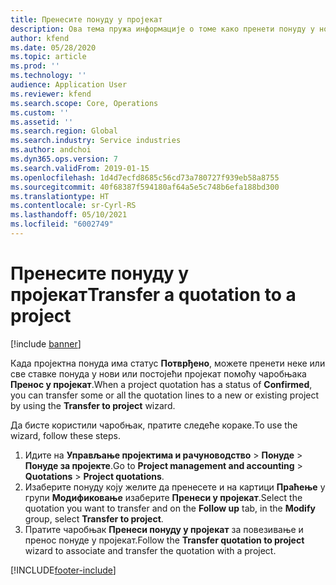 ```yaml
---
title: Пренесите понуду у пројекат
description: Ова тема пружа информације о томе како пренети понуду у нови или постојећи пројекат.
author: kfend
ms.date: 05/28/2020
ms.topic: article
ms.prod: ''
ms.technology: ''
audience: Application User
ms.reviewer: kfend
ms.search.scope: Core, Operations
ms.custom: ''
ms.assetid: ''
ms.search.region: Global
ms.search.industry: Service industries
ms.author: andchoi
ms.dyn365.ops.version: 7
ms.search.validFrom: 2019-01-15
ms.openlocfilehash: 1d4d7ecfd8685c56cd73a780727f939eb58a8755
ms.sourcegitcommit: 40f68387f594180af64a5e5c748b6efa188bd300
ms.translationtype: HT
ms.contentlocale: sr-Cyrl-RS
ms.lasthandoff: 05/10/2021
ms.locfileid: "6002749"
---
```

# <a name="transfer-a-quotation-to-a-project"></a><span data-ttu-id="11f10-103">Пренесите понуду у пројекат</span><span class="sxs-lookup"><span data-stu-id="11f10-103">Transfer a quotation to a project</span></span>

[!include [banner](../includes/banner.md)]

<span data-ttu-id="11f10-104">Када пројектна понуда има статус **Потврђено**, можете пренети неке или све ставке понуда у нови или постојећи пројекат помоћу чаробњака **Пренос у пројекат**.</span><span class="sxs-lookup"><span data-stu-id="11f10-104">When a project quotation has a status of **Confirmed**, you can transfer some or all the quotation lines to a new or existing project by using the **Transfer to project** wizard.</span></span> 

<span data-ttu-id="11f10-105">Да бисте користили чаробњак, пратите следеће кораке.</span><span class="sxs-lookup"><span data-stu-id="11f10-105">To use the wizard, follow these steps.</span></span>

1. <span data-ttu-id="11f10-106">Идите на **Управљање пројектима и рачуноводство** > **Понуде** > **Понуде за пројекте**.</span><span class="sxs-lookup"><span data-stu-id="11f10-106">Go to **Project management and accounting** > **Quotations** > **Project quotations**.</span></span>
2. <span data-ttu-id="11f10-107">Изаберите понуду коју желите да пренесете и на картици **Праћење** у групи **Модификовање** изаберите **Пренеси у пројекат**.</span><span class="sxs-lookup"><span data-stu-id="11f10-107">Select the quotation you want to transfer and on the **Follow up** tab, in the **Modify** group, select **Transfer to project**.</span></span>
3. <span data-ttu-id="11f10-108">Пратите чаробњак **Пренеси понуду у пројекат** за повезивање и пренос понуде у пројекат.</span><span class="sxs-lookup"><span data-stu-id="11f10-108">Follow the **Transfer quotation to project** wizard to associate and transfer the quotation with a project.</span></span>


[!INCLUDE[footer-include](../includes/footer-banner.md)]
